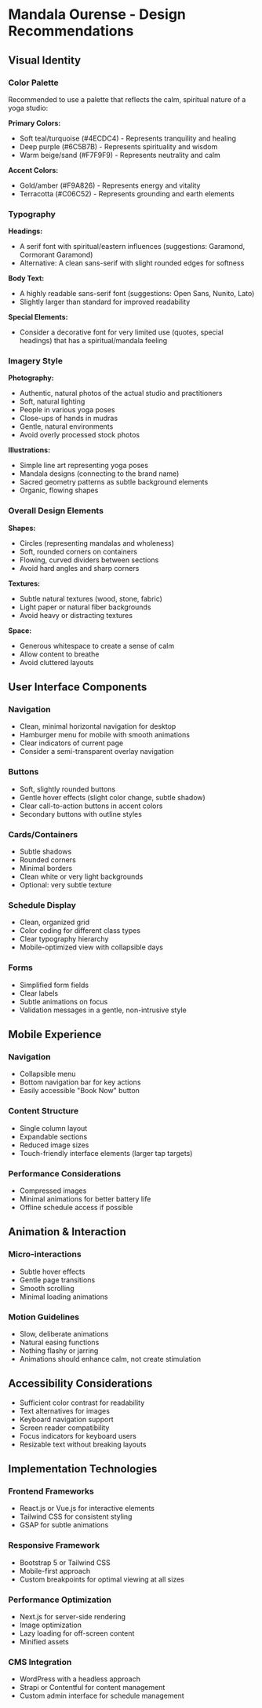 # Mandala Ourense - Design Recommendations

## Visual Identity

### Color Palette
Recommended to use a palette that reflects the calm, spiritual nature of a yoga studio:

**Primary Colors:**
- Soft teal/turquoise (#4ECDC4) - Represents tranquility and healing
- Deep purple (#6C5B7B) - Represents spirituality and wisdom
- Warm beige/sand (#F7F9F9) - Represents neutrality and calm

**Accent Colors:**
- Gold/amber (#F9A826) - Represents energy and vitality
- Terracotta (#C06C52) - Represents grounding and earth elements

### Typography

**Headings:**
- A serif font with spiritual/eastern influences (suggestions: Garamond, Cormorant Garamond)
- Alternative: A clean sans-serif with slight rounded edges for softness

**Body Text:**
- A highly readable sans-serif font (suggestions: Open Sans, Nunito, Lato)
- Slightly larger than standard for improved readability

**Special Elements:**
- Consider a decorative font for very limited use (quotes, special headings) that has a spiritual/mandala feeling

### Imagery Style

**Photography:**
- Authentic, natural photos of the actual studio and practitioners
- Soft, natural lighting
- People in various yoga poses
- Close-ups of hands in mudras
- Gentle, natural environments
- Avoid overly processed stock photos

**Illustrations:**
- Simple line art representing yoga poses
- Mandala designs (connecting to the brand name)
- Sacred geometry patterns as subtle background elements
- Organic, flowing shapes

### Overall Design Elements

**Shapes:**
- Circles (representing mandalas and wholeness)
- Soft, rounded corners on containers
- Flowing, curved dividers between sections
- Avoid hard angles and sharp corners

**Textures:**
- Subtle natural textures (wood, stone, fabric)
- Light paper or natural fiber backgrounds
- Avoid heavy or distracting textures

**Space:**
- Generous whitespace to create a sense of calm
- Allow content to breathe
- Avoid cluttered layouts

## User Interface Components

### Navigation
- Clean, minimal horizontal navigation for desktop
- Hamburger menu for mobile with smooth animations
- Clear indicators of current page
- Consider a semi-transparent overlay navigation

### Buttons
- Soft, slightly rounded buttons
- Gentle hover effects (slight color change, subtle shadow)
- Clear call-to-action buttons in accent colors
- Secondary buttons with outline styles

### Cards/Containers
- Subtle shadows
- Rounded corners
- Minimal borders
- Clean white or very light backgrounds
- Optional: very subtle texture

### Schedule Display
- Clean, organized grid
- Color coding for different class types
- Clear typography hierarchy
- Mobile-optimized view with collapsible days

### Forms
- Simplified form fields
- Clear labels
- Subtle animations on focus
- Validation messages in a gentle, non-intrusive style

## Mobile Experience

### Navigation
- Collapsible menu
- Bottom navigation bar for key actions
- Easily accessible "Book Now" button

### Content Structure
- Single column layout
- Expandable sections
- Reduced image sizes
- Touch-friendly interface elements (larger tap targets)

### Performance Considerations
- Compressed images
- Minimal animations for better battery life
- Offline schedule access if possible

## Animation & Interaction

### Micro-interactions
- Subtle hover effects
- Gentle page transitions
- Smooth scrolling
- Minimal loading animations

### Motion Guidelines
- Slow, deliberate animations
- Natural easing functions
- Nothing flashy or jarring
- Animations should enhance calm, not create stimulation

## Accessibility Considerations

- Sufficient color contrast for readability
- Text alternatives for images
- Keyboard navigation support
- Screen reader compatibility
- Focus indicators for keyboard users
- Resizable text without breaking layouts

## Implementation Technologies

### Frontend Frameworks
- React.js or Vue.js for interactive elements
- Tailwind CSS for consistent styling
- GSAP for subtle animations

### Responsive Framework
- Bootstrap 5 or Tailwind CSS
- Mobile-first approach
- Custom breakpoints for optimal viewing at all sizes

### Performance Optimization
- Next.js for server-side rendering
- Image optimization
- Lazy loading for off-screen content
- Minified assets

### CMS Integration
- WordPress with a headless approach
- Strapi or Contentful for content management
- Custom admin interface for schedule management
